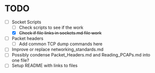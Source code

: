 # TODO
- [ ] Socket Scripts
  - [ ] Check scripts to see if the work
  - [x] ~~Check if file links in sockets.md file work~~
- [ ] Packet headers
  - [ ] Add common TCP dump commands here
- [ ] Improve or replace networking_standards.md
- [ ] Possibly condense Packet_Headers.md and Reading_PCAPs.md into one file? 
- [ ] Setup README with links to files 

